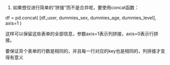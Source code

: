 1. 如果想仅进行简单的“拼接”而不是合并呢，要使用concat函数：

df = pd.concat( [df_user, dummies_sex, dummies_age, dummies_level], axis=1 )

这样可以保留这些表单的全部信息，参数axis=1表示列拼接，axis=0表示行拼接。

要保证背个表单的行数是相同的，并且每一行对应的key也是相同的，列拼接才变得有意义
